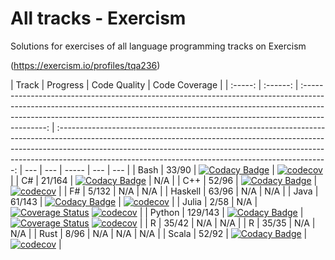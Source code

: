 # All tracks - Exercism

Solutions for exercises of all language programming tracks on Exercism

(<https://exercism.io/profiles/tqa236>)

|  Track  | Progress |                                                                                                                        Code Quality                                                                                                                        |                                                                                                                                                  Code Coverage                                                                                                                                                  |
| :-----: | :------: | :--------------------------------------------------------------------------------------------------------------------------------------------------------------------------------------------------------------------------------------------------------: | :-------------------------------------------------------------------------------------------------------------------------------------------------------------------------------------------------------------------------------------------------------------------------------------------------------------: | --- | --- | ----- | --- | --- |
|  Bash   |  33/90   |    [![Codacy Badge](https://api.codacy.com/project/badge/Grade/257e6ae1559f42a685611c83466e6426)](https://www.codacy.com/app/tqa236/bash_exercism?utm_source=github.com&utm_medium=referral&utm_content=tqa236/bash_exercism&utm_campaign=Badge_Grade)     |                                                                                       [![codecov](https://codecov.io/gh/tqa236/bash_exercism/branch/master/graph/badge.svg)](https://codecov.io/gh/tqa236/bash_exercism)                                                                                        |
|   C#    |  21/164  | [![Codacy Badge](https://api.codacy.com/project/badge/Grade/bf02badb4015421f8d7816b00f20447f)](https://www.codacy.com/manual/tqa236/csharp_exercism?utm_source=github.com&utm_medium=referral&utm_content=tqa236/csharp_exercism&utm_campaign=Badge_Grade) |                                                                                                                                                       N/A                                                                                                                                                       |
|   C++   |  52/96   |     [![Codacy Badge](https://api.codacy.com/project/badge/Grade/61fd4c8fc29b4e62ad5ff19098e245fb)](https://www.codacy.com/app/tqa236/cpp_exercism?utm_source=github.com&utm_medium=referral&utm_content=tqa236/cpp_exercism&utm_campaign=Badge_Grade)      |                                                                                        [![codecov](https://codecov.io/gh/tqa236/cpp_exercism/branch/master/graph/badge.svg)](https://codecov.io/gh/tqa236/cpp_exercism)                                                                                         |
|   F#    |  5/132   |                                                                                                                            N/A                                                                                                                             |                                                                                                                                                       N/A                                                                                                                                                       |
| Haskell |  63/96   |                                                                                                                            N/A                                                                                                                             |                                                                                                                                                       N/A                                                                                                                                                       |
|  Java   |  61/143  |    [![Codacy Badge](https://api.codacy.com/project/badge/Grade/153098dd1d8c4570b08b69612b457f35)](https://www.codacy.com/app/tqa236/java_exercism?utm_source=github.com&utm_medium=referral&utm_content=tqa236/java_exercism&utm_campaign=Badge_Grade)     |                                                                                       [![codecov](https://codecov.io/gh/tqa236/java_exercism/branch/master/graph/badge.svg)](https://codecov.io/gh/tqa236/java_exercism)                                                                                        |
|  Julia  |   2/58   |                                                                                                                            N/A                                                                                                                             |   [![Coverage Status](https://coveralls.io/repos/github/tqa236/julia_exercism/badge.svg?branch=master)](https://coveralls.io/github/tqa236/julia_exercism?branch=master) [![codecov](https://codecov.io/gh/tqa236/julia_exercism/branch/master/graph/badge.svg)](https://codecov.io/gh/tqa236/julia_exercism)   |
| Python  | 129/143  |  [![Codacy Badge](https://api.codacy.com/project/badge/Grade/8fd44be5d9984cb4b963b176a251494f)](https://www.codacy.com/app/tqa236/python_exercism?utm_source=github.com&utm_medium=referral&utm_content=tqa236/python_exercism&utm_campaign=Badge_Grade)   | [![Coverage Status](https://coveralls.io/repos/github/tqa236/python_exercism/badge.svg?branch=master)](https://coveralls.io/github/tqa236/python_exercism?branch=master) [![codecov](https://codecov.io/gh/tqa236/python_exercism/branch/master/graph/badge.svg)](https://codecov.io/gh/tqa236/python_exercism) |
|    R    |  35/42   |                                                                                                                            N/A                                                                                                                             |                                                                                                                                                       N/A                                                                                                                                                       |     | R   | 35/35 | N/A | N/A |
|  Rust   |   8/96   |                                                                                                                            N/A                                                                                                                             |                                                                                                                                                       N/A                                                                                                                                                       | N/A |
|  Scala  |  52/92   |   [![Codacy Badge](https://api.codacy.com/project/badge/Grade/06aa4545294745b28416e4b319ca6c77)](https://www.codacy.com/app/tqa236/scala_exercism?utm_source=github.com&utm_medium=referral&utm_content=tqa236/scala_exercism&utm_campaign=Badge_Grade)    |                                                                                      [![codecov](https://codecov.io/gh/tqa236/scala_exercism/branch/master/graph/badge.svg)](https://codecov.io/gh/tqa236/scala_exercism)                                                                                       |
